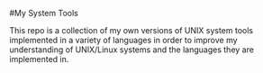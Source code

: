 #My System Tools

This repo is a collection of my own versions of UNIX system tools implemented in
a variety of languages in order to improve my understanding of UNIX/Linux
systems and the languages they are implemented in.
